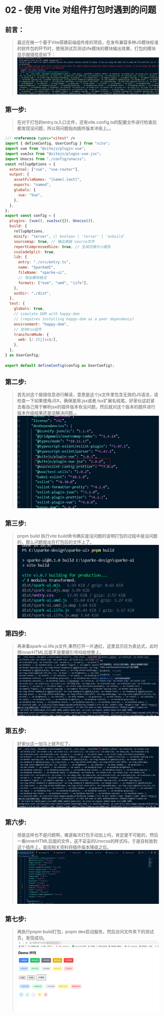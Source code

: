 # 02 - 使用 Vite 对组件打包时遇到的问题

## 前言：
><font>最近在做一个基于Vite搭建前端组件库的项目，在发布兼容多种JS模块标准的软件包的环节时，使用测试页测试iife模块的模块输出效果，打包的模块显示报错信息如下：</font>
![00.png](../../public/sparke-ui/02/Vite_00.png "Magic Gardens")

## 第一步:
> <font>在对于打包的entry.ts入口文件，还有vite.config.ts的配置文件进行检查后都发现没问题，所以将问题指向插件版本冲突上。</font>。

```js
/// <reference types="vitest" />
import { defineConfig, UserConfig } from "vite";
import vue from "@vitejs/plugin-vue";
import vueJsx from "@vitejs/plugin-vue-jsx";
import Unocss from "./config/unocss";
const rollupOptions = {
  external: ["vue", "vue-router"],
  output: {
    assetFileNames: "[name].[ext]",
    exports: "named",
    globals: {
      vue: "Vue",
    },
  },
};
export const config = {
  plugins: [vue(), vueJsx({}), Unocss()],
  build: {
    rollupOptions,
    minify: "terser", // boolean | 'terser' | 'esbuild'
    sourcemap: true, // 输出单独 source文件
    reportCompressedSize: true, // 生成压缩大小报告
    cssCodeSplit: true,
    lib: {
      entry: "./src/entry.ts",
      name: "SparkeUI",
      fileName: "sparke-ui",
      // 导出模块格式
      formats: ["esm", "umd", "iife"],
    },
    outDir: "./dist",
  },
  test: {
    globals: true,
    // simulate DOM with happy-dom
    // (requires installing happy-dom as a peer dependency)
    environment: "happy-dom",
    // 支持tsx组件
    transformMode: {
      web: [/.[tj]sx$/],
    },
  },
} as UserConfig;

export default defineConfig(config as UserConfig);
```

## 第二步:
> <font>首先对这个报错信息进行解读，意思是这个js文件里包含无效的JS语法，请检查一下如果使用JSX，确保是用.jsx或者.tsx扩展名结尾。好家伙这赶紧去看自己用于解析jsx的插件版本有没问题。然后就对这个版本的插件进行版本升级结果还是没解决问题。</font>。
![01.png](../../public/sparke-ui/02/Vite_02.png "Magic Gardens")

## 第三步:
> <font>pnpm build 执行vite build命令确实是没问题的说明打包的过程中是没问题的，那么问题就出在打包后的文件上了</font>。
![01.png](../../public/sparke-ui/02/Vite_03.png "Magic Gardens")

## 第四步:
> <font>再来看spark-ui.iife.js文件,果然打开一片通红，这里显示应为表达式，此时想innerHTML后面不是要跟引号吗给他整上</font>。
![01.png](../../public/sparke-ui/02/Vite_04.png "Magic Gardens")

## 第五步:
> <font>好家伙这一加马上就不红了</font>。
![01.png](../../public/sparke-ui/02/Vite_05.png "Magic Gardens")

## 第六步:
> <font>但是这样也不是问题啊，难道每次打包手动加上吗，肯定是不可能的，然后一看innerHTML后面的文件，这不妥妥的Unocss的样式吗，于是目标放到这个插件上，查阅相关资料将插件版本降级之后</font>。
![01.png](../../public/sparke-ui/02/Vite_06.png "Magic Gardens")

## 第七步:
> <font>再执行pnpm build打包，pnpm dev启动服务，然后访问文件夹下的测试页，发现成功</font>。
![01.png](../../public/sparke-ui/02/Vite_07.png "Magic Gardens")
